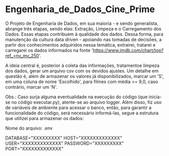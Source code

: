 # Engenharia_de_Dados_Cine_Prime

O Projeto de Engenharia de Dados, em sua maioria - e sendo generalista, abrange três etapas, sendo elas: Extração, Limpeza e o Carregamento dos Dados. Essas etapas contribuem à qualidade dos dados. Dessa forma, para manutenção da cultura data driven - apoiando nas tomadas de decisões, a partir dos conhecimentos adquiridos nessa temática, extrairei, tratarei e carregarei os dados informados na fonte 'https://www.imdb.com/chart/top?ref_=nv_mv_250'.

A ideia central é, posterior à coleta das informações, tratamentoe limpeza dos dados, gerar um arquivo csv com os devidos ajustes. Um detalhe em questão é, além de armazenar os valores já disponibilizados, marcar um 'S', em uma coluna de nome 'Escolhido', para filmes com média >= 9,0, caso contrário, marcar um 'N'.

Obs.: Caso surja alguma eventualidade na execução do código (que inicia-se no código executar.py), atente-se ao arquivo logger. Além disso, fiz uso de variáveis de ambiente para acessar o banco, então, para garantir a funcionalidade do código, será necessário informá-las, segue a estrutura que utilizei para armazenar os dados:

Nome do arquivo: .env

DATABASE="XXXXXXXXX"
HOST="XXXXXXXXXXXXX"
USER="XXXXXXXXXXXXX"
PASSWORD="XXXXXXXXX"
PORT="XXXXXXXXXXXXX"